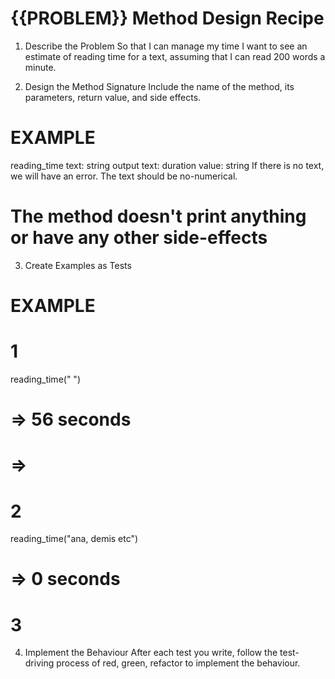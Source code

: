 # {{PROBLEM}} Method Design Recipe
1. Describe the Problem
So that I can manage my time
I want to see an estimate of reading time for a text, assuming that I can read 200 words a minute.

2. Design the Method Signature
Include the name of the method, its parameters, return value, and side effects.

# EXAMPLE

reading_time
text: string
output text: duration value: string
If there is no text, we will have an error.
The text should be no-numerical.

# The method doesn't print anything or have any other side-effects
3. Create Examples as Tests

# EXAMPLE
# 1 
reading_time(" ")
# => 56 seconds
# => 
# 2
reading_time("ana, demis etc")
# => 0 seconds
# 3


4. Implement the Behaviour
After each test you write, follow the test-driving process of red, green, refactor to implement the behaviour.